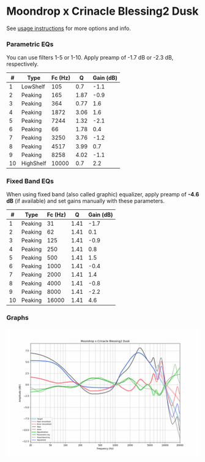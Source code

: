 # Moondrop x Crinacle Blessing2 Dusk
See [usage instructions](https://github.com/jaakkopasanen/AutoEq#usage) for more options and info.

### Parametric EQs
You can use filters 1-5 or 1-10. Apply preamp of -1.7 dB or -2.3 dB, respectively.

|   # | Type      |   Fc (Hz) |    Q |   Gain (dB) |
|-----|-----------|-----------|------|-------------|
|   1 | LowShelf  |       105 | 0.7  |        -1.1 |
|   2 | Peaking   |       165 | 1.87 |        -0.9 |
|   3 | Peaking   |       364 | 0.77 |         1.6 |
|   4 | Peaking   |      1872 | 3.06 |         1.6 |
|   5 | Peaking   |      7244 | 1.32 |        -2.1 |
|   6 | Peaking   |        66 | 1.78 |         0.4 |
|   7 | Peaking   |      3250 | 3.76 |        -1.2 |
|   8 | Peaking   |      4517 | 3.99 |         0.7 |
|   9 | Peaking   |      8258 | 4.02 |        -1.1 |
|  10 | HighShelf |     10000 | 0.7  |         2.2 |

### Fixed Band EQs
When using fixed band (also called graphic) equalizer, apply preamp of **-4.6 dB** (if available) and set gains manually with these parameters.

|   # | Type    |   Fc (Hz) |    Q |   Gain (dB) |
|-----|---------|-----------|------|-------------|
|   1 | Peaking |        31 | 1.41 |        -1.7 |
|   2 | Peaking |        62 | 1.41 |         0.1 |
|   3 | Peaking |       125 | 1.41 |        -0.9 |
|   4 | Peaking |       250 | 1.41 |         0.8 |
|   5 | Peaking |       500 | 1.41 |         1.5 |
|   6 | Peaking |      1000 | 1.41 |        -0.4 |
|   7 | Peaking |      2000 | 1.41 |         1.4 |
|   8 | Peaking |      4000 | 1.41 |        -0.8 |
|   9 | Peaking |      8000 | 1.41 |        -2.2 |
|  10 | Peaking |     16000 | 1.41 |         4.6 |

### Graphs
![](./Moondrop%20x%20Crinacle%20Blessing2%20Dusk.png)
